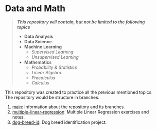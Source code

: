 # Data and Math

> **_This repository will contain, but not be limited to the following topics_**
> * **Data Analysis**
> * **Data Science**
> * **Machine Learning**
>   * *Supervised Learning*
>   * *Unsupervised Learning*
> * **Mathematics**
>   * *Probability & Statistics*
>   * *Linear Algebra*
>   * *Precalculus*
>   * *Calculus*

This repository was created to practice all the previous mentioned topics. The repository would be structure in branches.
1. [main](https://github.com/Diegomca98/ml-practice/tree/main): Information about the repository and its branches.
2. [multiple-linear-regression](https://github.com/Diegomca98/ml-practice/tree/multiple-linear-regression):  Multiple Linear Regression exercises and notes.
3. [dog-breed-id](https://github.com/Diegomca98/ml-practice/tree/dog-breed-id):  Dog breed identification project.